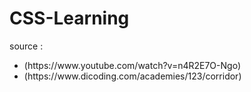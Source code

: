 # CSS-Learning

source : 
<ul>
<li>(https://www.youtube.com/watch?v=n4R2E7O-Ngo)</li>
<li>(https://www.dicoding.com/academies/123/corridor)</li>
</ul>
